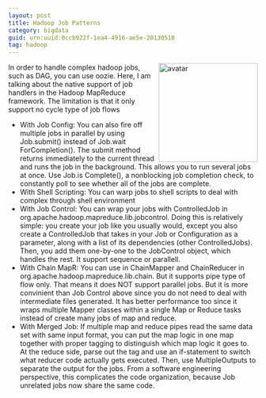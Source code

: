 ```yaml
---
layout: post
title: Hadoop Job Patterns
category: bigdata
guid: urn:uuid:0ccb922f-1ea4-4916-ae5e-20130510
tag: hadoop
---
```

<img src="http://imgur.com/OWTGVjD.jpg" width="200" height="200" alt="avatar" align ="right"  />

In order to handle complex hadoop jobs, such as DAG, you can use oozie. Here, I am talking about the native support of job handlers in the Hadoop MapReduce framework. The limitation is that it only support no cycle type of job flows

* With Job Config: You can also fire off multiple jobs in parallel by using Job.submit() instead of Job.wait ForCompletion(). The submit method returns immediately to the current thread and runs the job in the background. This allows you to run several jobs at once. Use Job.is Complete(), a nonblocking job completion check, to constantly poll to see whether all of the jobs are complete.
* With Shell Scripting: You can warp jobs to shell scripts to deal with complex through shell environment
* With Job Control: You can wrap your jobs with ControlledJob in org.apache.hadoop.mapreduce.lib.jobcontrol. Doing this is relatively simple: you create your job like you usually would, except you also create a ControlledJob that takes in your Job or Configuration as a parameter, along with a list of its dependencies (other ControlledJobs). Then, you add them one-by-one to the JobControl object, which handles the rest. It support sequence or parallell.
* With Chain MapR: You can use in ChainMapper and ChainReducer in org.apache.hadoop.mapreduce.lib.chain. But it supports pipe type of flow only. That means it does NOT support parallel jobs. But it is more convinient than Job Control above since you do not need to deal with intermediate files generated. It has better performance too since it wraps multiple Mapper classes within a single Map or Reduce tasks instead of create many jobs of map and reduce.
* With Merged Job: If multiple map and reduce pipes read the same data set with same input format, you can put the map logic in one map together with proper tagging to distinguish which map logic it goes to. At the reduce side, parse out the tag and use an if-statement to switch what reducer code actually gets executed. Then, use MultipleOutputs to separate the output for the jobs. From a software engineering perspective, this complicates the code organization, because Job unrelated jobs now share the same code. 
